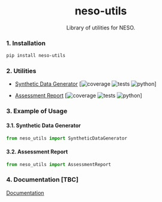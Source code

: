 <!-- <p align='center'>
    <img src='./.docs/cctv.png' width='20%' height='20%'>
</p> -->

<h1 align='center'>
    <strong> neso-utils </strong>
</h1>

<p align='center'>
    Library of utilities for NESO.
</p>

### **1. Installation**

```bash
pip install neso-utils
```

### **2. Utilities**

- [Synthetic Data Generator](./neso_utils/synthetic_data_generator/README.md) [![coverage](https://img.shields.io/badge/coverage-100%25-brightgreen) ![tests](https://img.shields.io/badge/tests-35%20passed%2C%200%20failed-brightgreen) ![python](https://img.shields.io/badge/python-3.10-blue?logo=python&logoColor=white)]

- [Assessment Report](./neso_utils/assessment_report/README.md) [![coverage](https://img.shields.io/badge/coverage-98%25-brightgreen) ![tests](https://img.shields.io/badge/tests-14%20passed%2C%200%20failed-brightgreen) ![python](https://img.shields.io/badge/python-3.10-blue?logo=python&logoColor=white)]

### **3. Example of Usage**

#### **3.1. Synthetic Data Generator**

```python
from neso_utils import SyntheticDataGenerator
```

#### **3.2. Assessment Report**

```python
from neso_utils import AssessmentReport
```

### **4. Documentation [TBC]**

[Documentation](https://neso-utils.readthedocs.io/en/latest/)
